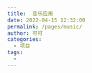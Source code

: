 ```yaml
---
title:  音乐应用
date: 2022-04-15 12:32:00
permalink: /pages/music/
author: 可可
categories:
  - 项目
tags:
  - 
---
```

